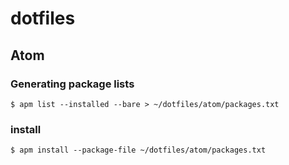 # dotfiles

## Atom

### Generating package lists
```
$ apm list --installed --bare > ~/dotfiles/atom/packages.txt
```

### install
```
$ apm install --package-file ~/dotfiles/atom/packages.txt
```
